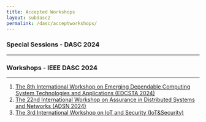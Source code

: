 ```yaml
---
title: Accepted Workshops 
layout: subdasc2
permalink: /dasc/acceptworkshops/
---
```



<h3>Special Sessions - DASC 2024</h3>
<hr/> 
<!-- 
<ol>
<li><a href="/2022/assets/files/ws-ss/dasc/HIEMI2022_CFP.pdf" target=_new>1st International Workshop on Hybrid Internet of Everything Models for Industry 5.0 (HIEMI)</a></li>
<li><a href="/2022/assets/files/ws-ss/dasc/IoT&Security2022_CFP.pdf" target=_new>1st International Workshop on IoT & Security (IoT&Security)</a></li>
<li><a href="/2022/assets/files/ws-ss/dasc/ADSN2022_CFP.pdf" target=_new>20th International Workshop on Assurance in Distributed Systems and Networks (ADSN 2022)</a></li>
<li><a href="/2022/assets/files/ws-ss/cst/EDCSTA2022_CFP.pdf" target=_new>The 6th International Workshop on Emerging Dependable Computing System Technologies and Applications (EDCSTA 2022)</a></li>
</ol>  -->

<h3>Workshops - IEEE DASC 2024</h3>
<hr/>
<ol>
<li><a href="/2024/assets/files/ws-ss/dasc/EDCSTA2024_CFP.pdf" target=_new><u>The 8th International Workshop on Emerging Dependable Computing System Technologies and Applications (EDCSTA 2024)</u></a></li>
<li><a href="https://adsn-workshop.github.io/" target="_new"><u>The 22nd International Workshop on Assurance in Distributed Systems and Networks (ADSN 2024)</u></a></li>
<li><a href="/2024/assets/files/ws-ss/dasc/IoT&Security_CFP.pdf" target=_new><u>The 3rd International Workshop on IoT and Security (IoT&Security)</u></a></li>
</ol> 
<!-- 
<ol>
<li><a href="/2022/assets/files/ws-ss/cst/SOBIOAPPS2022_CFP.pdf" target=_new>Social and BIOmetric data for APPlications in human-machine interactions: Models and algorithmS (SOBIOAPPS)</a></li>
<li><a href="/2022/assets/files/ws-ss/cst/TMLAE2022_CFP.pdf" target=_new>Trustworthiness of Machine Learning in Adversarial Environments (TMLAE)</a></li>
</ol> -->

 

